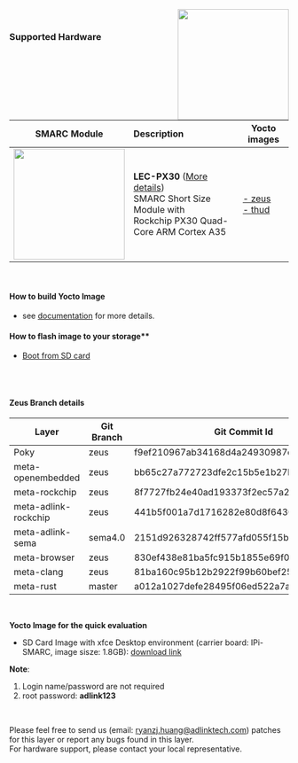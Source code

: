 <img src="https://www.linaro.org/assets/images/projects/yocto-project.png" width="200" align="right">
<br>

### Supported Hardware


|                         SMARC Module                         | Description                                                  | Yocto images                                                 |
| :----------------------------------------------------------: | :----------------------------------------------------------- | ------------------------------------------------------------ |
| <img src="https://cdn.adlinktech.com/webupd/products/images/1790/LEC-PX30_A2_F.jpg" width="200"/> | **LEC-PX30** ([More details](https://www.adlinktech.com/Products/Computer_on_Modules/SMARC/LEC-PX30?lang=en))  <br />     SMARC Short Size Module with <br />Rockchip PX30 Quad-Core ARM Cortex A35 | [- zeus](https://github.com/ADLINK/meta-adlink-rockchip/tree/zeus#zeus-branch-details)<br>[- thud](https://github.com/ADLINK/meta-adlink-rockchip/tree/thud#thud-branch-details) |

<br>

#### How to build Yocto Image

* see [documentation](https://github.com/ADLINK/meta-adlink-rockchip/wiki/01.-Build-Yocto-Image-on-LEC-PX30-with-IPi-SMARC) for more details.

#### How to flash image to your storage**

* [Boot from SD card](https://github.com/ADLINK/meta-adlink-rockchip/wiki/02.-How-to-flash-Image-into-SD-Card)

<br>

<br>


#### Zeus Branch details

| **Layer**            | **Git Branch** | **Git Commit Id**                        |
| -------------------- | -------------- | ---------------------------------------- |
| Poky                 | zeus           | f9ef210967ab34168d4a24930987dc0731baf56f |
| meta-openembedded    | zeus           | bb65c27a772723dfe2c15b5e1b27bcc1a1ed884c |
| meta-rockchip        | zeus           | 8f7727fb24e40ad193373f2ec57a2612799a834b |
| meta-adlink-rockchip | zeus           | 441b5f001a7d1716282e80d8f64309708e51f02a |
| meta-adlink-sema     | sema4.0        | 2151d926328742ff577afd055f15be0a6397a644 |
| meta-browser         | zeus           | 830ef438e81ba5fc915b1855e69f02b2c286b21a |
| meta-clang           | zeus           | 81ba160c95b12b2922f99b60bef25ab37a5e2f0e |
| meta-rust            | master         | a012a1027defe28495f06ed522a7a82bdd59a610 |

  

<br />

**Yocto Image for the quick evaluation**

* SD Card Image with xfce Desktop environment (carrier board: IPi-SMARC, image sisze: 1.8GB): [download link](https://hq0epm0west0us0storage.blob.core.windows.net/public/SMARC%2FLEC-PX30%2FImages%2FYocto%2FLEC-PX30-IPi-SMARC_Yocto-Zeus-v1.4_SD_20200514.zip)

**Note**: 
  1. Login name/password are not required
  2. root password: **adlink123**

 
<br>

Please feel free to send us (email: ryanzj.huang@adlinktech.com) patches for this layer or report any bugs found in this layer. 
<br> For hardware support, please contact your local representative.
